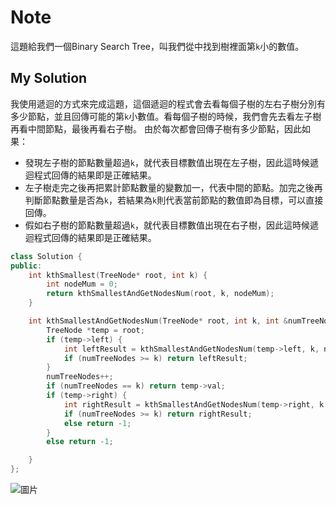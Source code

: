 # Note

這題給我們一個Binary Search Tree，叫我們從中找到樹裡面第`k`小的數值。

## My Solution

我使用遞迴的方式來完成這題，這個遞迴的程式會去看每個子樹的左右子樹分別有多少節點，並且回傳可能的第`k`小數值。看每個子樹的時候，我們會先去看左子樹再看中間節點，最後再看右子樹。
由於每次都會回傳子樹有多少節點，因此如果：
- 發現左子樹的節點數量超過`k`，就代表目標數值出現在左子樹，因此這時候遞迴程式回傳的結果即是正確結果。
- 左子樹走完之後再把累計節點數量的變數加一，代表中間的節點。加完之後再判斷節點數量是否為`k`，若結果為`k`則代表當前節點的數值即為目標，可以直接回傳。
- 假如右子樹的節點數量超過`k`，就代表目標數值出現在右子樹，因此這時候遞迴程式回傳的結果即是正確結果。

```cpp
class Solution {
public:
    int kthSmallest(TreeNode* root, int k) {
        int nodeMum = 0;
        return kthSmallestAndGetNodesNum(root, k, nodeMum);
    }

    int kthSmallestAndGetNodesNum(TreeNode* root, int k, int &numTreeNodes) {
        TreeNode *temp = root;
        if (temp->left) {
            int leftResult = kthSmallestAndGetNodesNum(temp->left, k, numTreeNodes);
            if (numTreeNodes >= k) return leftResult;
        }
        numTreeNodes++;
        if (numTreeNodes == k) return temp->val;
        if (temp->right) {
            int rightResult = kthSmallestAndGetNodesNum(temp->right, k, numTreeNodes);
            if (numTreeNodes >= k) return rightResult;
            else return -1;
        }
        else return -1;

    }
};
```

![圖片](https://user-images.githubusercontent.com/55487740/202613692-cf659422-5119-46f5-83ea-3d291295e975.png)
